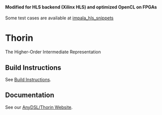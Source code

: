 #### Modified for HLS backend (Xilinx HLS) and optimized OpenCL on FPGAs
Some test cases are available at [impala_hls_snippets](https://github.com/pooyaww/impala_hls_snippets)

# Thorin
The Higher-Order Intermediate Representation

## Build Instructions

See [Build Instructions](https://anydsl.github.io/Build-Instructions).

## Documentation

See our [AnyDSL/Thorin Website](https://anydsl.github.io/Thorin).
